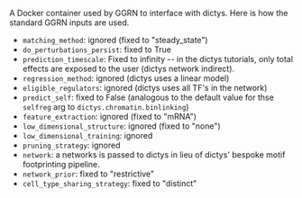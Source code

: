 A Docker container used by GGRN to interface with dictys. Here is how the standard GGRN inputs are used. 

- `matching_method`: ignored (fixed to "steady_state")
- `do_perturbations_persist`: fixed to True
- `prediction_timescale`: Fixed to infinity -- in the dictys tutorials, only total effects are exposed to the user (dictys network indirect).
- `regression_method`: ignored (dictys uses a linear model) 
- `eligible_regulators`: ignored (dictys uses all TF's in the network)
- `predict_self`: fixed to False (analogous to the default value for thse `selfreg` arg to `dictys.chromatin.binlinking`)
- `feature_extraction`: ignored (fixed to "mRNA")
- `low_dimensional_structure`: ignored (fixed to "none")
- `low_dimensional_training`: ignored 
- `pruning_strategy`: ignored
- `network`: a networks is passed to dictys in lieu of dictys' bespoke motif footprinting pipeline. 
- `network_prior`: fixed to "restrictive"
- `cell_type_sharing_strategy`: fixed to "distinct"
